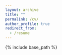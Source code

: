 ```yaml
---
layout: archive
title: ""
permalink: /cv/
author_profile: true
redirect_from:
  - /resume
---
```


{% include base_path %}

                                                              
